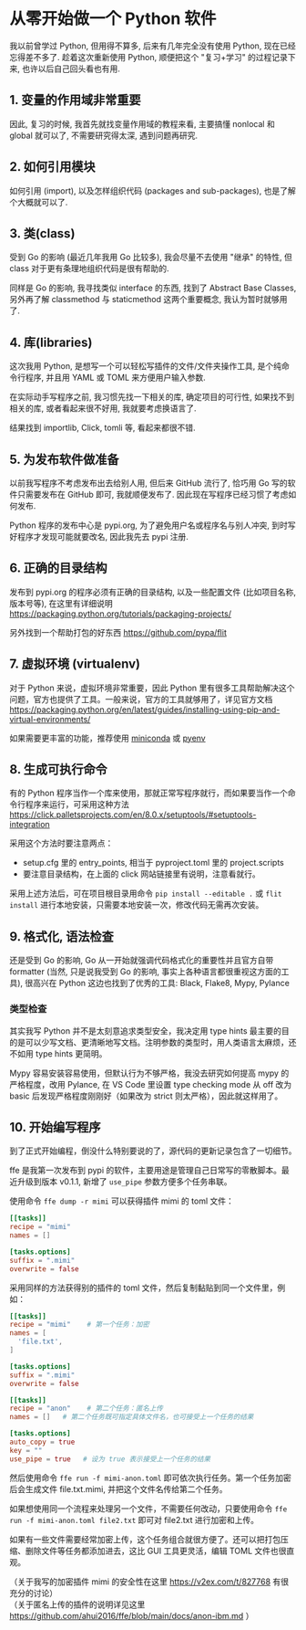 # 从零开始做一个 Python 软件

我以前曾学过 Python, 但用得不算多, 后来有几年完全没有使用 Python, 现在已经忘得差不多了. 趁着这次重新使用 Python, 顺便把这个 "复习+学习" 的过程记录下来, 也许以后自己回头看也有用.

## 1. 变量的作用域非常重要

因此, 复习的时候, 我首先就找变量作用域的教程来看, 主要搞懂 nonlocal 和 global 就可以了, 不需要研究得太深, 遇到问题再研究.

## 2. 如何引用模块

如何引用 (import), 以及怎样组织代码 (packages and sub-packages), 也是了解个大概就可以了.

## 3. 类(class)

受到 Go 的影响 (最近几年我用 Go 比较多), 我会尽量不去使用 "继承" 的特性, 但 class 对于更有条理地组织代码是很有帮助的.

同样是 Go 的影响, 我寻找类似 interface 的东西, 找到了 Abstract Base Classes, 另外再了解 classmethod 与 staticmethod 这两个重要概念, 我认为暂时就够用了.

## 4. 库(libraries)

这次我用 Python, 是想写一个可以轻松写插件的文件/文件夹操作工具, 是个纯命令行程序, 并且用 YAML 或 TOML 来方便用户输入参数.

在实际动手写程序之前, 我习惯先找一下相关的库, 确定项目的可行性, 如果找不到相关的库, 或者看起来很不好用, 我就要考虑换语言了.

结果找到 importlib, Click, tomli 等, 看起来都很不错.

## 5. 为发布软件做准备

以前我写程序不考虑发布出去给别人用, 但后来 GitHub 流行了, 恰巧用 Go 写的软件只需要发布在 GitHub 即可, 我就顺便发布了. 因此现在写程序已经习惯了考虑如何发布.

Python 程序的发布中心是 pypi.org, 为了避免用户名或程序名与别人冲突, 到时写好程序才发现可能就要改名, 因此我先去 pypi 注册.

## 6. 正确的目录结构

发布到 pypi.org 的程序必须有正确的目录结构, 以及一些配置文件 (比如项目名称, 版本号等), 在这里有详细说明 https://packaging.python.org/tutorials/packaging-projects/

另外找到一个帮助打包的好东西 https://github.com/pypa/flit

## 7. 虚拟环境 (virtualenv)

对于 Python 来说，虚拟环境非常重要，因此 Python 里有很多工具帮助解决这个问题，官方也提供了工具。一般来说，官方的工具就够用了，详见官方文档 https://packaging.python.org/en/latest/guides/installing-using-pip-and-virtual-environments/

如果需要更丰富的功能，推荐使用 [miniconda](https://docs.conda.io/en/latest/miniconda.html) 或 [pyenv](https://github.com/pyenv/pyenv)

## 8. 生成可执行命令

有的 Python 程序当作一个库来使用，那就正常写程序就行，而如果要当作一个命令行程序来运行，可采用这种方法 https://click.palletsprojects.com/en/8.0.x/setuptools/#setuptools-integration 

采用这个方法时要注意两点：
  - setup.cfg 里的 entry_points, 相当于 pyproject.toml 里的 project.scripts
  - 要注意目录结构，在上面的 click 网站链接里有说明，注意看就行。

采用上述方法后，可在项目根目录用命令 `pip install --editable .` 或 `flit install` 进行本地安装，只需要本地安装一次，修改代码无需再次安装。

## 9. 格式化, 语法检查

还是受到 Go 的影响, Go 从一开始就强调代码格式化的重要性并且官方自带 formatter (当然, 只是说我受到 Go 的影响, 事实上各种语言都很重视这方面的工具), 很高兴在 Python 这边也找到了优秀的工具: Black, Flake8, Mypy, Pylance

### 类型检查

其实我写 Python 并不是太刻意追求类型安全，我决定用 type hints 最主要的目的是可以少写文档、更清晰地写文档。注明参数的类型时，用人类语言太麻烦，还不如用 type hints 更简明。

Mypy 容易安装容易使用，但默认行为不够严格，我没去研究如何提高 mypy 的严格程度，改用 Pylance, 在 VS Code 里设置 type checking mode 从 off 改为 basic 后发现严格程度刚刚好（如果改为 strict 则太严格），因此就这样用了。

## 10. 开始编写程序

到了正式开始编程，倒没什么特别要说的了，源代码的更新记录包含了一切细节。


ffe 是我第一次发布到 pypi 的软件，主要用途是管理自己日常写的零散脚本。最近升级到版本 v0.1.1, 新增了 `use_pipe` 参数方便多个任务串联。

使用命令 `ffe dump -r mimi` 可以获得插件 mimi 的 toml 文件：

```toml
[[tasks]]
recipe = "mimi"
names = []

[tasks.options]
suffix = ".mimi"
overwrite = false
```

采用同样的方法获得别的插件的 toml 文件，然后复制黏贴到同一个文件里，例如：

```toml
[[tasks]]
recipe = "mimi"    # 第一个任务：加密
names = [
  'file.txt',
]

[tasks.options]
suffix = ".mimi"
overwrite = false

[[tasks]]
recipe = "anon"    # 第二个任务：匿名上传
names = []   # 第二个任务既可指定具体文件名，也可接受上一个任务的结果

[tasks.options]
auto_copy = true
key = ""
use_pipe = true   # 设为 true 表示接受上一个任务的结果
```

然后使用命令 `ffe run -f mimi-anon.toml` 即可依次执行任务。第一个任务加密后会生成文件 file.txt.mimi, 并把这个文件名传给第二个任务。

如果想使用同一个流程来处理另一个文件，不需要任何改动，只要使用命令 `ffe run -f mimi-anon.toml file2.txt` 即可对 file2.txt 进行加密和上传。

如果有一些文件需要经常加密上传，这个任务组合就很方便了。还可以把打包压缩、删除文件等任务都添加进去，这比 GUI 工具更灵活，编辑 TOML 文件也很直观。

（关于我写的加密插件 mimi 的安全性在这里 https://v2ex.com/t/827768 有很充分的讨论）  
（关于匿名上传的插件的说明详见这里 https://github.com/ahui2016/ffe/blob/main/docs/anon-ibm.md ）
